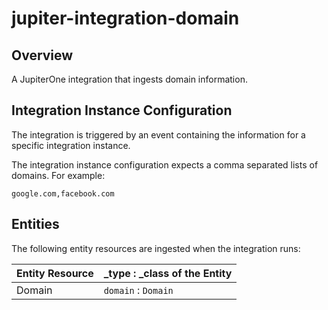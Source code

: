 # jupiter-integration-domain

## Overview

A JupiterOne integration that ingests domain information.

## Integration Instance Configuration

The integration is triggered by an event containing the information for a
specific integration instance.

The integration instance configuration expects a comma separated lists of
domains. For example:

```
google.com,facebook.com
```

## Entities

The following entity resources are ingested when the integration runs:

| Entity Resource | \_type : \_class of the Entity                |
| ----------------------- | ------------------------------------- |
| Domain                  | `domain` : `Domain`                   |
